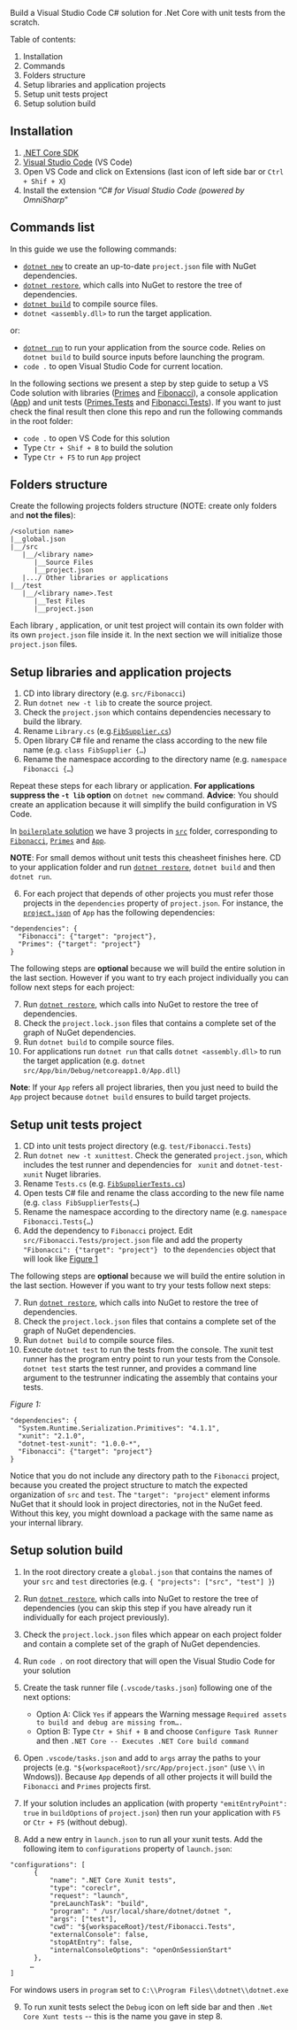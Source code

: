 Build a Visual Studio Code C# solution for .Net Core with unit tests from the scratch.

Table of contents:

1. Installation
2. Commands
3. Folders structure
4. Setup libraries and application projects
5. Setup unit tests project
6. Setup solution build

## Installation

1. [.NET Core SDK](https://www.microsoft.com/net/download/core)
2. [Visual Studio Code]( https://code.visualstudio.com/) (VS Code)
3. Open VS Code and click on Extensions (last icon of left side bar or `Ctrl + Shif + X`)
4. Install the extension “_C# for Visual Studio Code (powered by OmniSharp_”

## Commands list

In this guide we use the following commands: 
* [`dotnet new`](https://docs.microsoft.com/en-us/dotnet/articles/core/tools/dotnet-new) to create an up-to-date `project.json` file with NuGet dependencies.
* [`dotnet restore`]( https://docs.microsoft.com/en-us/dotnet/articles/core/tools/dotnet-restore), which calls into NuGet to restore the tree of dependencies.
* [`dotnet build`](https://docs.microsoft.com/en-us/dotnet/articles/core/tools/dotnet-build) to compile source files.
* `dotnet <assembly.dll>` to run the target application.

or:

* [`dotnet run`](https://docs.microsoft.com/en-us/dotnet/articles/core/tools/dotnet-run) to run your application from the source code. Relies on `dotnet build` to build source inputs before launching the program.
* `code .` to open Visual Studio Code for current location.

In the following sections we present a step by step guide to setup a VS Code solution with libraries ([Primes](tree/master/src/Primes) and [Fibonacci](tree/master/src/Fibonacci)), a console application ([App](tree/master/src/App)) and unit tests ([Primes.Tests](tree/master/test/Primes.Tests) and [Fibonacci.Tests](tree/master/test/Fibonacci.Tests)). If you want to just check the final result then clone this repo and run the following commands in the root folder:
* `code .` to open VS Code for this solution
* Type `Ctr + Shif + B` to build the solution
* Type `Ctr + F5` to run `App` project

## Folders structure

Create the following projects folders structure (NOTE: create only folders and **not the files**):

```
/<solution name>
|__global.json
|__/src
   |__/<library name>
      |__Source Files
      |__project.json
   |.../ Other libraries or applications
|__/test
   |__/<library name>.Test
      |__Test Files
      |__project.json
```

Each library , application, or unit test project will contain its own folder with its own `project.json` file inside it. In the next section we will initialize those `project.json` files.

## Setup libraries and application projects

1. CD into library directory (e.g. `src/Fibonacci`)
2. Run `dotnet new -t lib` to create the source project.
3. Check the `project.json` which contains dependencies necessary to build the library.
4. Rename `Library.cs` (e.g.[`FibSupplier.cs`](blob/master/src/Fibonacci/FibSupplier.cs))
4. Open library C# file and rename the class according to the new file name (e.g. `class FibSupplier {…`)
5. Rename the namespace according to the directory name (e.g. `namespace Fibonacci {…`)

  Repeat these steps for each library or application. **For applications suppress the `-t lib` option** on `dotnet new` command. **Advice**: You should create an application because it will simplify the build configuration in VS Code.

  In [`boilerplate` solution](/) we have 3 projects in [`src`](blob/master/src/) folder, corresponding to [`Fibonacci`](blob/master/src/Fibonacci/), [`Primes`](blob/master/src/Primes/) and [`App`](blob/master/src/App/).

  **NOTE**: For small demos without unit tests this cheasheet finishes here. CD to your application folder and run [`dotnet restore`]( https://docs.microsoft.com/en-us/dotnet/articles/core/tools/dotnet-restore), `dotnet build` and then `dotnet run`. 

6. For each project that depends of other projects you must refer those projects in the `dependencies` property of `project.json`. For instance, the [`project.json`](blob/master/src/App/project.json) of `App` has the following dependencies:

  ```
  "dependencies": {
    "Fibonacci": {"target": "project"},
    "Primes": {"target": "project"}
  }
  ```

  The following steps are **optional** because we will build the entire solution in the last section. However if you want to try each project individually you can follow next steps for each project:
  
7. Run [`dotnet restore`]( https://docs.microsoft.com/en-us/dotnet/articles/core/tools/dotnet-restore), which calls into NuGet to restore the tree of dependencies.
8. Check the `project.lock.json` files that contains a complete set of the graph of NuGet dependencies.
9. Run `dotnet build` to compile source files.
10. For applications run `dotnet run` that calls `dotnet <assembly.dll>` to run the target application (e.g. `dotnet src/App/bin/Debug/netcoreapp1.0/App.dll`)

**Note**: If your `App` refers all project libraries, then you just need to build the `App` project because `dotnet build` ensures to build target projects.

## Setup unit tests project

1. CD into unit tests project directory (e.g. `test/Fibonacci.Tests`)
2. Run `dotnet new -t xunittest`. Check the generated `project.json`, which includes the test runner and dependencies for ` xunit` and `dotnet-test-xunit` Nuget libraries.
3. Rename `Tests.cs` (e.g. [`FibSupplierTests.cs`](blob/master/test/Fibonacci.Tests/FibSupplierTests.cs))
4. Open tests C\# file and rename the class according to the new file name (e.g. `class FibSupplierTests{…`)
5. Rename the namespace according to the directory name (e.g. `namespace Fibonacci.Tests{…`)
6. Add the dependency to `Fibonacci` project. Edit ` src/Fibonacci.Tests/project.json` file and add the property `"Fibonacci": {"target": "project"} ` to the `dependencies` object that will look like [Figure 1](#fig-test-project-json)

  The following steps are **optional** because we will build the entire solution in the last section. However if you want to try your tests follow next steps:
  
7. Run [`dotnet restore`]( https://docs.microsoft.com/en-us/dotnet/articles/core/tools/dotnet-restore), which calls into NuGet to restore the tree of dependencies.
8. Check the `project.lock.json` files that contains a complete set of the graph of NuGet dependencies.
9. Run `dotnet build` to compile source files.
10. Execute `dotnet test` to run the tests from the console. The xunit test runner has the program entry point to run your tests from the Console. `dotnet test` starts the test runner, and provides a command line argument to the testrunner indicating the assembly that contains your tests.

<a name="fig-test-project-json"><em>Figure 1:</em></a>
```
"dependencies": {
  "System.Runtime.Serialization.Primitives": "4.1.1",
  "xunit": "2.1.0",
  "dotnet-test-xunit": "1.0.0-*",
  "Fibonacci": {"target": "project"}
}
```

Notice that you do not include any directory path to the `Fibonacci` project, because you created the project structure to match the expected organization of `src` and `test`. The `"target": "project"` element informs NuGet that it should look in project directories, not in the NuGet feed. Without this key, you might download a package with the same name as your internal library.

## Setup solution build

1. In the root directory create a `global.json` that contains the names of your `src` and `test` directories (e.g. `{ "projects": ["src", "test"] }`)
2. Run [`dotnet restore`]( https://docs.microsoft.com/en-us/dotnet/articles/core/tools/dotnet-restore), which calls into NuGet to restore the tree of dependencies (you can skip this step if you have already run it individually for each project previously).
3. Check the `project.lock.json` files which appear on each project folder and contain a complete set of the graph of NuGet dependencies.
4. Run `code .` on root directory that will open the Visual Studio Code for your solution
5. Create the task runner file (`.vscode/tasks.json`) following one of the next options:

   * Option A: Click `Yes` if appears the Warning message `Required assets to build and debug are missing from….`
   * Option B: Type `Ctr + Shif + B` and choose `Configure Task Runner` and then `.NET Core -- Executes .NET Core build command`

6. Open `.vscode/tasks.json` and add to `args` array the paths to your projects (e.g. `"${workspaceRoot}/src/App/project.json"` (use `\\` in Wndows)). Because `App` depends of all other projects it will build the `Fibonacci` and `Primes` projects first.

7. If your solution includes an application (with property `"emitEntryPoint": true` in `buildOptions` of `project.json`) then run your application with `F5` or `Ctr + F5` (without debug). 

8. Add a new entry in `launch.json` to run all your xunit tests. Add the following item to `configurations` property of `launch.json`:

  ```
  "configurations": [
        {
            "name": ".NET Core Xunit tests",
            "type": "coreclr",
            "request": "launch",
            "preLaunchTask": "build",
            "program": " /usr/local/share/dotnet/dotnet ",
            "args": ["test"],
            "cwd": "${workspaceRoot}/test/Fibonacci.Tests",
            "externalConsole": false,
            "stopAtEntry": false,
            "internalConsoleOptions": "openOnSessionStart"
        },
       …
  ]
  ```

  For windows users in `program` set to ` C:\\Program Files\\dotnet\\dotnet.exe ` 

9. To run xunit tests select the `Debug` icon on left side bar and then `.Net Core Xunt tests` -- this is the name you gave in step 8.

 
